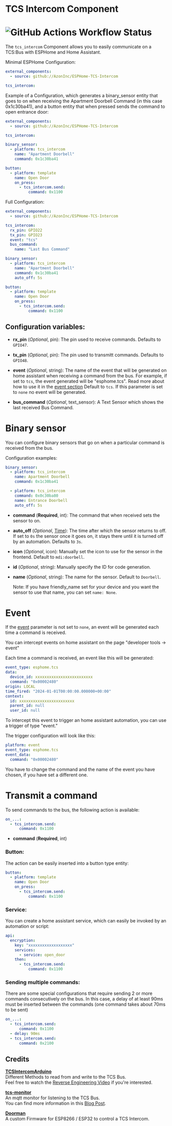 TCS Intercom Component
===================
![GitHub Actions Workflow Status](https://img.shields.io/github/actions/workflow/status/AzonInc/ESPHome-TCS-Intercom/build.yaml?branch=master&style=for-the-badge&logo=buddy&logoColor=ffffff&label=Build)
===================

The ``tcs_intercom`` Component allows you to easily communicate on a TCS:Bus with ESPHome and Home Assistant.

Minimal ESPHome Configuration:
```YAML
external_components:
  - source: github://AzonInc/ESPHome-TCS-Intercom

tcs_intercom:
```
 
Example of a Configuration, which generates a binary_sensor entity that goes to on when receiving the Apartment Doorbell Command (in this case 0x1c30ba41), and a button entity that when pressed sends the command to open entrance door:
```YAML
external_components:
  - source: github://AzonInc/ESPHome-TCS-Intercom

tcs_intercom:

binary_sensor:
  - platform: tcs_intercom
    name: "Apartment Doorbell"
    command: 0x1c30ba41

button:
  - platform: template
    name: Open Door
    on_press:
      - tcs_intercom.send:
          command: 0x1100
```

Full Configuration:
```YAML
external_components:
  - source: github://AzonInc/ESPHome-TCS-Intercom

tcs_intercom:
  rx_pin: GPIO22
  tx_pin: GPIO23
  event: "tcs"
  bus_command:
    name: "Last Bus Command"

binary_sensor:
  - platform: tcs_intercom
    name: "Apartment Doorbell"
    command: 0x1c30ba41
    auto_off: 5s

button:
  - platform: template
    name: Open Door
    on_press:
      - tcs_intercom.send:
          command: 0x1100
```

Configuration variables:
------------------------

- **rx_pin** (*Optional*, pin): The pin used to receive commands. Defaults to ``GPIO47``.
- **tx_pin** (*Optional*, pin): The pin used to transmitt commands. Defaults to ``GPIO48``.

- <a id="eventlist">**event**</a>  (_Optional_, string): The name of the event that will be generated on home assistant when receiving a command from the bus. For example, if  set to `tcs`, the event generated will be "esphome.tcs".
Read more about how to use it in the [event section](#event)
Default to `tcs`.
If this parameter is set to `none` no event will be generated.

- **bus_command** (*Optional*, text_sensor): A Text Sensor which shows the last received Bus Command.

Binary sensor
===================

You can configure binary sensors that go on when a particular command is received from the bus.

Configuration examples:
```YAML
binary_sensor:
  - platform: tcs_intercom
    name: Apartment Doorbell
    command: 0x1c30ba41

  - platform: tcs_intercom
    command: 0x0c30ba80
    name: Entrance Doorbell
    auto_off: 5s
```

- **command** (**Required**, int): The command that when received sets the sensor to on.
- **auto_off** (*Optional*,  [Time](https://esphome.io/guides/configuration-types#config-time)):  The time after which the sensor returns to off. If set to `0s` the sensor once it goes on, it stays there until it is turned off by an automation. Defaults to  `3s`.
- **icon** (*Optional*, icon): Manually set the icon to use for the sensor in the frontend. Default to `mdi:doorbell`.
- **id** (*Optional*, string): Manually specify the ID for code generation.
- **name** (*Optional*, string): The name for the sensor. Default to `Doorbell`.

    Note:
    If you have friendly_name set for your device and you want 
    the sensor to use that name, you can set `name: None`.


Event
========
If the [event](#eventlist) parameter is not set to `none`, an event will be generated each time a command is received.

You can intercept events on home assistant on the page "developer tools -> event"

Each time a command is received, an event like this will be generated:
```YAML
event_type: esphome.tcs
data:
  device_id: xxxxxxxxxxxxxxxxxxxxxxxxx
  command: "0x00002480"
origin: LOCAL
time_fired: "2024-01-01T00:00:00.000000+00:00"
context:
  id: xxxxxxxxxxxxxxxxxxxxxxxx
  parent_id: null
  user_id: null
```

To intercept this event to trigger an home assistant automation, you can use a trigger of type "event."

The trigger configuration will look like this:
```YAML
platform: event
event_type: esphome.tcs
event_data:
  command: "0x00002480"
```

You have to change the command and the name of the event you have chosen, if you have set a different one.


Transmit a command
==================
To send commands to the bus, the following action is available:
```YAML
on_...:
  - tcs_intercom.send:
      command: 0x1100
```

- **command** (**Required**, int)

### Button:
The action can be easily inserted into a button type entity:
```YAML
button:
  - platform: template
    name: Open Door
    on_press:
      - tcs_intercom.send:
          command: 0x1100
```

### Service:
You can create a home assistant service, which can easily be invoked by an automation or script:
```YAML
api:
  encryption:
    key: "xxxxxxxxxxxxxxxxxxx"
    services:
      - service: open_door
    then:
      - tcs_intercom.send:
          command: 0x1100
```

### Sending multiple commands:
There are some special configurations that require sending 2 or more commands consecutively on the bus.
In this case, a delay of at least 90ms must be inserted between the commands (one command takes about 70ms to be sent)

```YAML
on_...:
  - tcs_intercom.send:
      command: 0x1100
  - delay: 90ms
  - tcs_intercom.send:
      command: 0x2100
```


## Credits

**[TCSIntercomArduino](https://github.com/atc1441/TCSintercomArduino)**\
Different Methods to read from and write to the TCS Bus.\
Feel free to watch the [Reverse Engineering Video](https://www.youtube.com/watch?v=xFLoauqj9yA&t=11s) if you're interested.

**[tcs-monitor](https://github.com/Syralist/tcs-monitor)**\
An mqtt monitor for listening to the TCS Bus.\
You can find more information in this [Blog Post](https://blog.syralist.de/posts/smarthome/klingel/).

**[Doorman](https://github.com/peteh/doorman)**\
A custom Firmware for ESP8266 / ESP32 to control a TCS Intercom.